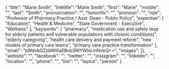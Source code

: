 {
  "title": "Marie Smith",
  "linktitle": "Marie Smith",
  "first": "Marie",
  "middle": "",
  "last": "Smith",
  "pronunciation": "",
  "honorific": "",
  "pronoun": "",
  "role": "Professor of Pharmacy Practice /  Asst. Dean  - Public Policy",
  "expertise": [
    "Education",
    "Health & Medicine",
    "State Government - Executive",
    "Wellness"
  ],
  "keywords": [
    "pharmacy",
    "medication use and safety (esp for elderly patients and vulnerable populations with chronic conditions)",
    "elderly caregiving",
    "health care delivery and payment reform",
    "new models of primary care teams",
    "primary care practice transformation"
  ],
  "email": "bWdvbGZzbWl0aEBob3RtYWlsLmNvbQ==",
  "images": [],
  "website": "",
  "facebook": "",
  "twitter": "",
  "instagram": "",
  "linkedin": "",
  "location": "",
  "phone": "",
  "bio": "",
  "layout": "person"
}
